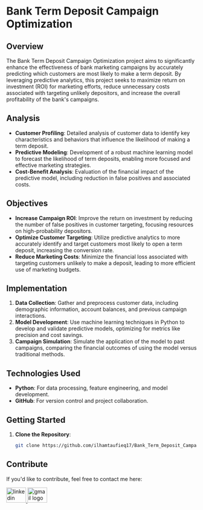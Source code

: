# Bank Term Deposit Campaign Optimization

## Overview

The Bank Term Deposit Campaign Optimization project aims to significantly enhance the effectiveness of bank marketing campaigns by accurately predicting which customers are most likely to make a term deposit. By leveraging predictive analytics, this project seeks to maximize return on investment (ROI) for marketing efforts, reduce unnecessary costs associated with targeting unlikely depositors, and increase the overall profitability of the bank's campaigns.

## Analysis

- **Customer Profiling**: Detailed analysis of customer data to identify key characteristics and behaviors that influence the likelihood of making a term deposit.
- **Predictive Modeling**: Development of a robust machine learning model to forecast the likelihood of term deposits, enabling more focused and effective marketing strategies.
- **Cost-Benefit Analysis**: Evaluation of the financial impact of the predictive model, including reduction in false positives and associated costs.

## Objectives

- **Increase Campaign ROI**: Improve the return on investment by reducing the number of false positives in customer targeting, focusing resources on high-probability depositors.
- **Optimize Customer Targeting**: Utilize predictive analytics to more accurately identify and target customers most likely to open a term deposit, increasing the conversion rate.
- **Reduce Marketing Costs**: Minimize the financial loss associated with targeting customers unlikely to make a deposit, leading to more efficient use of marketing budgets.

## Implementation

1. **Data Collection**: Gather and preprocess customer data, including demographic information, account balances, and previous campaign interactions.
2. **Model Development**: Use machine learning techniques in Python to develop and validate predictive models, optimizing for metrics like precision and cost savings.
3. **Campaign Simulation**: Simulate the application of the model to past campaigns, comparing the financial outcomes of using the model versus traditional methods.


## Technologies Used

- **Python**: For data processing, feature engineering, and model development.
- **GitHub**: For version control and project collaboration.

## Getting Started

1. **Clone the Repository**:
   ```bash
   git clone https://github.com/ilhamtaufieq17/Bank_Term_Deposit_Campaign_Optimization.git


## Contribute

If you'd like to contribute, feel free to contact me here:

<a href="https://www.linkedin.com/in/ireneselena/" target="_blank">
    <img src="https://raw.githubusercontent.com/maurodesouza/profile-readme-generator/master/src/assets/icons/social/linkedin/default.svg" width="52" height="40" alt="linkedin logo"/>
  </a>
  <a href="mailto:ireneselenam@gmail.com" target="_blank">
    <img src="https://raw.githubusercontent.com/maurodesouza/profile-readme-generator/master/src/assets/icons/social/gmail/default.svg"  width="52" height="40" alt="gmail logo"/>
  </a>
